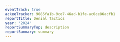 ```yaml
---
eventTrack: true
ackeeTracker: 9085fa1b-9ce7-46ad-b1fe-ac6ce86acfb1
reportTitle: Denial Tactics
year: '2024'
reportSummaryTop: description
reportSummary: summary
---
```

